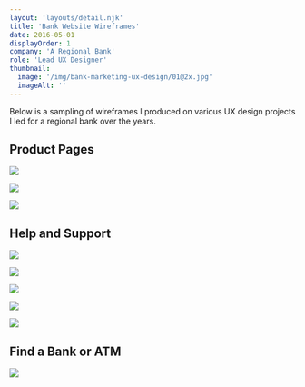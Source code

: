 ```yaml
---
layout: 'layouts/detail.njk'
title: 'Bank Website Wireframes'
date: 2016-05-01
displayOrder: 1
company: 'A Regional Bank'
role: 'Lead UX Designer'
thumbnail:
  image: '/img/bank-marketing-ux-design/01@2x.jpg'
  imageAlt: ''
---
```


Below is a sampling of wireframes I produced on various UX design projects I led for a regional bank over the years.

## Product Pages

![](/img/bank-marketing-ux-design/09@2x.jpg)

![](/img/bank-marketing-ux-design/02@2x.jpg)

![](/img/bank-marketing-ux-design/08@2x.jpg)

## Help and Support

![](/img/bank-marketing-ux-design/03@2x.jpg)

![](/img/bank-marketing-ux-design/04@2x.jpg)

![](/img/bank-marketing-ux-design/05@2x.jpg)

![](/img/bank-marketing-ux-design/06@2x.jpg)

![](/img/bank-marketing-ux-design/10@2x.jpg)

## Find a Bank or ATM

![](/img/bank-marketing-ux-design/07@2x.jpg)
